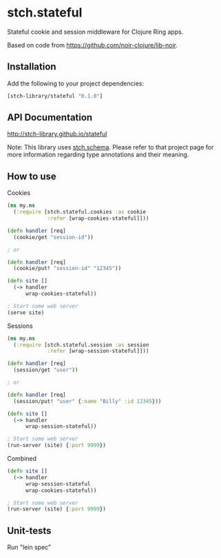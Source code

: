# stch.stateful

Stateful cookie and session middleware for Clojure Ring apps.

Based on code from https://github.com/noir-clojure/lib-noir.

## Installation

Add the following to your project dependencies:

```clojure
[stch-library/stateful "0.1.0"]
```

## API Documentation

http://stch-library.github.io/stateful

Note: This library uses [stch.schema](https://github.com/stch-library/schema). Please refer to that project page for more information regarding type annotations and their meaning.

## How to use

Cookies

```clojure
(ns my.ns
  (:require [stch.stateful.cookies :as cookie
             :refer [wrap-cookies-stateful]]))

(defn handler [req]
  (cookie/get "session-id"))

; or

(defn handler [req]
  (cookie/put! "session-id" "12345"))

(defn site []
  (-> handler
      wrap-cookies-stateful))

; Start some web server
(serve site)
```

Sessions

```clojure
(ns my.ns
  (:require [stch.stateful.session :as session
             :refer [wrap-session-stateful]]))

(defn handler [req]
  (session/get "user"))

; or

(defn handler [req]
  (session/put! "user" {:name "Billy" :id 12345}))

(defn site []
  (-> handler
      wrap-session-stateful))

; Start some web server
(run-server (site) {:port 9999})
```

Combined

```clojure
(defn site []
  (-> handler
      wrap-session-stateful
      wrap-cookies-stateful))

; Start some web server
(run-server (site) {:port 9999})
```

## Unit-tests

Run "lein spec"







